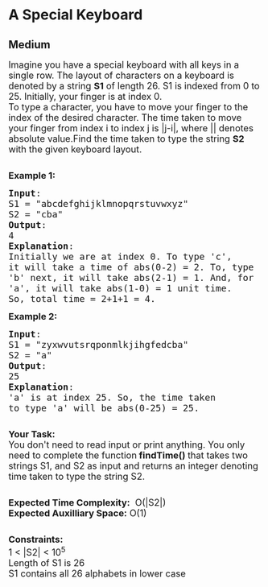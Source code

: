 # A Special Keyboard
## Medium 
<div class="problem-statement">
                <p></p><p><span style="font-size:18px">Imagine you have a special keyboard with all keys in a single row. The layout of characters on a keyboard is denoted by a string <strong>S1</strong> of length 26. S1 is indexed from 0 to 25. Initially, your finger is at index 0.<br>
To type a character, you have to move your finger to the index of the desired character. The time taken to move your finger from index i to index j is |j-i|, where || denotes absolute value.Find the time taken to type the string <strong>S2 </strong>with the given keyboard layout.</span></p>

<p><br>
<span style="font-size:18px"><strong>Example 1:</strong></span></p>

<pre style="position: relative;"><span style="font-size:18px"><strong>Input</strong>: 
S1 = "abcdefghijklmnopqrstuvwxyz"
S2 = "cba"
<strong>Output</strong>: 
4
<strong>Explanation</strong>:
Initially we are at index 0. To type 'c',
it will take a time of abs(0-2) = 2. To, type
'b' next, it will take abs(2-1) = 1. And, for
'a', it will take abs(1-0) = 1 unit time.
So, total time = 2+1+1 = 4.</span>
<div class="open_grepper_editor" title="Edit &amp; Save To Grepper"></div></pre>

<p><span style="font-size:18px"><strong>Example 2:</strong></span></p>

<pre style="position: relative;"><span style="font-size:18px"><strong>Input</strong>: 
S1 = "zyxwvutsrqponmlkjihgfedcba"
S2 = "a"
<strong>Output</strong>: 
25
<strong>Explanation</strong>:
'a' is at index 25. So, the time taken
to type 'a' will be abs(0-25) = 25.</span>
<div class="open_grepper_editor" title="Edit &amp; Save To Grepper"></div></pre>

<p><br>
<strong><span style="font-size:18px">Your Task:</span></strong><br>
<span style="font-size:18px">You don't need to read input or print anything.&nbsp;You only need to complete the function<strong> findTime()&nbsp;</strong>that takes two strings S1, and S2 as input and returns an integer denoting time taken to type the string S2.</span></p>

<p><br>
<span style="font-size:18px"><strong>Expected Time Complexity:</strong> &nbsp;O(|S2|)<br>
<strong>Expected Auxilliary Space:</strong> O(1)</span><br>
&nbsp;</p>

<p><span style="font-size:18px"><strong>Constraints:</strong></span><br>
<span style="font-size:18px">1 &lt; |S2| &lt; 10<sup>5</sup><br>
Length of S1 is 26<br>
S1 contains all 26 alphabets in lower case</span></p>
 <p></p>
            </div>